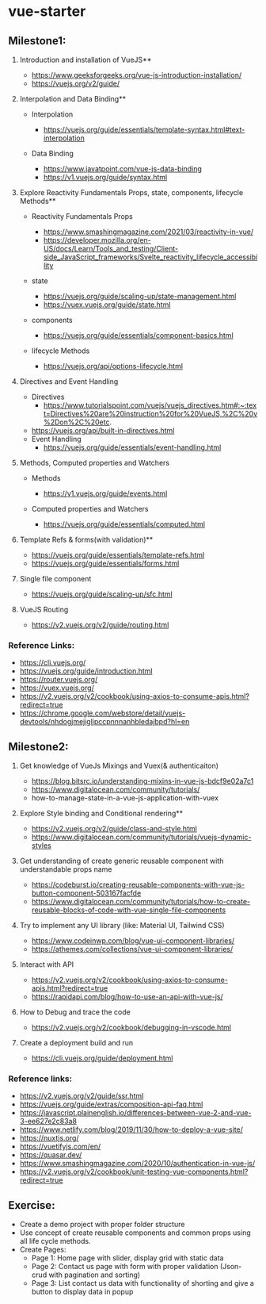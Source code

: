 # vue-starter

## Milestone1:

1. Introduction and installation of VueJS\*\*

   - https://www.geeksforgeeks.org/vue-js-introduction-installation/
   - https://vuejs.org/v2/guide/

2. Interpolation and Data Binding\*\*

   - Interpolation

     - https://vuejs.org/guide/essentials/template-syntax.html#text-interpolation

   - Data Binding
     - https://www.javatpoint.com/vue-js-data-binding
     - https://v1.vuejs.org/guide/syntax.html

3. Explore Reactivity Fundamentals Props, state, components, lifecycle Methods\*\*

   - Reactivity Fundamentals Props

     - https://www.smashingmagazine.com/2021/03/reactivity-in-vue/
     - https://developer.mozilla.org/en-US/docs/Learn/Tools_and_testing/Client-side_JavaScript_frameworks/Svelte_reactivity_lifecycle_accessibility

   - state

     - https://vuejs.org/guide/scaling-up/state-management.html
     - https://vuex.vuejs.org/guide/state.html

   - components

     - https://vuejs.org/guide/essentials/component-basics.html

   - lifecycle Methods
     - https://vuejs.org/api/options-lifecycle.html

4. Directives and Event Handling

   - Directives
     - https://www.tutorialspoint.com/vuejs/vuejs_directives.htm#:~:text=Directives%20are%20instruction%20for%20VueJS,%2C%20v%2Don%2C%20etc.
   - https://vuejs.org/api/built-in-directives.html
   - Event Handling
     - https://vuejs.org/guide/essentials/event-handling.html

5. Methods, Computed properties and Watchers

   - Methods

     - https://v1.vuejs.org/guide/events.html

   - Computed properties and Watchers
     - https://vuejs.org/guide/essentials/computed.html

6. Template Refs & forms(with validation)\*\*

   - https://vuejs.org/guide/essentials/template-refs.html
   - https://vuejs.org/guide/essentials/forms.html

7. Single file component

   - https://vuejs.org/guide/scaling-up/sfc.html

8. VueJS Routing
   - https://v2.vuejs.org/v2/guide/routing.html

### Reference Links:

- https://cli.vuejs.org/
- https://vuejs.org/guide/introduction.html
- https://router.vuejs.org/
- https://vuex.vuejs.org/
- https://v2.vuejs.org/v2/cookbook/using-axios-to-consume-apis.html?redirect=true
- https://chrome.google.com/webstore/detail/vuejs-devtools/nhdogjmejiglipccpnnnanhbledajbpd?hl=en

## Milestone2:

1. Get knowledge of VueJs Mixings and Vuex(& authenticaiton)

   - https://blog.bitsrc.io/understanding-mixins-in-vue-js-bdcf9e02a7c1
   - https://www.digitalocean.com/community/tutorials/
   - how-to-manage-state-in-a-vue-js-application-with-vuex

2. Explore Style binding and Conditional rendering\*\*

   - https://v2.vuejs.org/v2/guide/class-and-style.html
   - https://www.digitalocean.com/community/tutorials/vuejs-dynamic-styles

3. Get understanding of create generic reusable component with understandable props name

   - https://codeburst.io/creating-reusable-components-with-vue-js-button-component-503167facfde
   - https://www.digitalocean.com/community/tutorials/how-to-create-reusable-blocks-of-code-with-vue-single-file-components

4. Try to implement any UI library (like: Material UI, Tailwind CSS)

   - https://www.codeinwp.com/blog/vue-ui-component-libraries/
   - https://athemes.com/collections/vue-ui-component-libraries/

5. Interact with API

   - https://v2.vuejs.org/v2/cookbook/using-axios-to-consume-apis.html?redirect=true
   - https://rapidapi.com/blog/how-to-use-an-api-with-vue-js/

6. How to Debug and trace the code

   - https://v2.vuejs.org/v2/cookbook/debugging-in-vscode.html

7. Create a deployment build and run
   - https://cli.vuejs.org/guide/deployment.html

### Reference links:

- https://v2.vuejs.org/v2/guide/ssr.html
- https://vuejs.org/guide/extras/composition-api-faq.html
- https://javascript.plainenglish.io/differences-between-vue-2-and-vue-3-ee627e2c83a8
- https://www.netlify.com/blog/2019/11/30/how-to-deploy-a-vue-site/
- https://nuxtjs.org/
- https://vuetifyjs.com/en/
- https://quasar.dev/
- https://www.smashingmagazine.com/2020/10/authentication-in-vue-js/
- https://v2.vuejs.org/v2/cookbook/unit-testing-vue-components.html?redirect=true

## Exercise:

- Create a demo project with proper folder structure
- Use concept of create reusable components and common props using all life cycle methods.
- Create Pages:
  - Page 1: Home page with slider, display grid with static data
  - Page 2: Contact us page with form with proper validation (Json- crud with pagination and sorting)
  - Page 3: List contact us data with functionality of shorting and give a button to display data in popup
